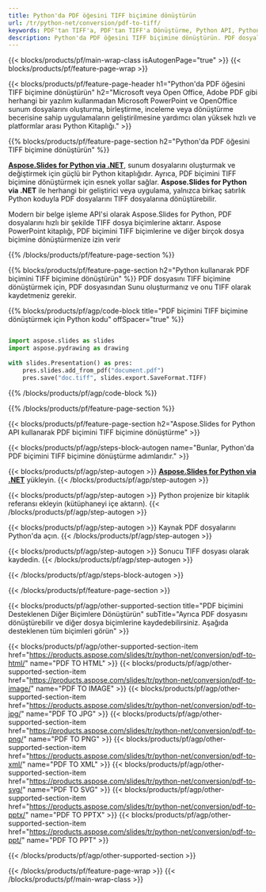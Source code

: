 ```yaml
---
title: Python'da PDF öğesini TIFF biçimine dönüştürün
url: /tr/python-net/conversion/pdf-to-tiff/
keywords: PDF'tan TIFF'a, PDF'tan TIFF'a Dönüştürme, Python API, Python Kitaplığı, PDF, TIFF
description: Python'da PDF öğesini TIFF biçimine dönüştürün. PDF dosyalarını TIFF dosyalarına dönüştürmek için Python kitaplık API'sini kullanın
---
```


{{< blocks/products/pf/main-wrap-class isAutogenPage="true" >}}
{{< blocks/products/pf/feature-page-wrap >}}

{{< blocks/products/pf/feature-page-header h1="Python'da PDF öğesini TIFF biçimine dönüştürün" h2="Microsoft veya Open Office, Adobe PDF gibi herhangi bir yazılım kullanmadan Microsoft PowerPoint ve OpenOffice sunum dosyalarını oluşturma, birleştirme, inceleme veya dönüştürme becerisine sahip uygulamaların geliştirilmesine yardımcı olan yüksek hızlı ve platformlar arası Python Kitaplığı." >}}

{{% blocks/products/pf/feature-page-section h2="Python'da PDF öğesini TIFF biçimine dönüştürün" %}}

[**Aspose.Slides for Python via .NET**](https://products.aspose.com/slides/tr/python-net/), sunum dosyalarını oluşturmak ve değiştirmek için güçlü bir Python kitaplığıdır. Ayrıca, PDF biçimini TIFF biçimine dönüştürmek için esnek yollar sağlar. **Aspose.Slides for Python via .NET** ile herhangi bir geliştirici veya uygulama, yalnızca birkaç satırlık Python koduyla PDF dosyalarını TIFF dosyalarına dönüştürebilir.

Modern bir belge işleme API'si olarak Aspose.Slides for Python, PDF dosyalarını hızlı bir şekilde TIFF dosya biçimlerine aktarır. Aspose PowerPoint kitaplığı, PDF biçimini TIFF biçimlerine ve diğer birçok dosya biçimine dönüştürmenize izin verir

{{% /blocks/products/pf/feature-page-section %}}

{{% blocks/products/pf/feature-page-section  h2="Python kullanarak PDF biçimini TIFF biçimine dönüştürün" %}}
PDF dosyasını TIFF biçimine dönüştürmek için, PDF dosyasından Sunu oluşturmanız ve onu TIFF olarak kaydetmeniz gerekir.

{{% blocks/products/pf/agp/code-block title="PDF biçimini TIFF biçimine dönüştürmek için Python kodu" offSpacer="true" %}}

```python

import aspose.slides as slides
import aspose.pydrawing as drawing
        
with slides.Presentation() as pres:
    pres.slides.add_from_pdf("document.pdf")
    pres.save("doc.tiff", slides.export.SaveFormat.TIFF)

```


{{% /blocks/products/pf/agp/code-block %}}

{{% /blocks/products/pf/feature-page-section %}}

{{< blocks/products/pf/feature-page-section  h2="Aspose.Slides for Python API kullanarak PDF biçimini TIFF biçimine dönüştürme" >}}

{{< blocks/products/pf/agp/steps-block-autogen name="Bunlar, Python'da PDF biçimini TIFF biçimine dönüştürme adımlarıdır." >}}

{{< blocks/products/pf/agp/step-autogen >}}
[**Aspose.Slides for Python via .NET**](https://products.aspose.com/slides/tr/python-net/) yükleyin.
{{< /blocks/products/pf/agp/step-autogen >}}

{{< blocks/products/pf/agp/step-autogen >}}
Python projenize bir kitaplık referansı ekleyin (kütüphaneyi içe aktarın).
{{< /blocks/products/pf/agp/step-autogen >}}

{{< blocks/products/pf/agp/step-autogen >}}
Kaynak PDF dosyalarını Python'da açın.
{{< /blocks/products/pf/agp/step-autogen >}}

{{< blocks/products/pf/agp/step-autogen >}}
Sonucu TIFF dosyası olarak kaydedin.
{{< /blocks/products/pf/agp/step-autogen >}}

{{< /blocks/products/pf/agp/steps-block-autogen >}}

{{< /blocks/products/pf/feature-page-section >}}

{{< blocks/products/pf/agp/other-supported-section title="PDF biçimini Desteklenen Diğer Biçimlere Dönüştürün" subTitle="Ayrıca PDF dosyasını dönüştürebilir ve diğer dosya biçimlerine kaydedebilirsiniz. Aşağıda desteklenen tüm biçimleri görün" >}}

{{< blocks/products/pf/agp/other-supported-section-item href="https://products.aspose.com/slides/tr/python-net/conversion/pdf-to-html/" name="PDF TO HTML" >}}
{{< blocks/products/pf/agp/other-supported-section-item href="https://products.aspose.com/slides/tr/python-net/conversion/pdf-to-image/" name="PDF TO IMAGE" >}}
{{< blocks/products/pf/agp/other-supported-section-item href="https://products.aspose.com/slides/tr/python-net/conversion/pdf-to-jpg/" name="PDF TO JPG" >}}
{{< blocks/products/pf/agp/other-supported-section-item href="https://products.aspose.com/slides/tr/python-net/conversion/pdf-to-png/" name="PDF TO PNG" >}}
{{< blocks/products/pf/agp/other-supported-section-item href="https://products.aspose.com/slides/tr/python-net/conversion/pdf-to-xml/" name="PDF TO XML" >}}
{{< blocks/products/pf/agp/other-supported-section-item href="https://products.aspose.com/slides/tr/python-net/conversion/pdf-to-svg/" name="PDF TO SVG" >}}
{{< blocks/products/pf/agp/other-supported-section-item href="https://products.aspose.com/slides/tr/python-net/conversion/pdf-to-pptx/" name="PDF TO PPTX" >}}
{{< blocks/products/pf/agp/other-supported-section-item href="https://products.aspose.com/slides/tr/python-net/conversion/pdf-to-ppt/" name="PDF TO PPT" >}}


{{< /blocks/products/pf/agp/other-supported-section >}}

{{< /blocks/products/pf/feature-page-wrap >}}
{{< /blocks/products/pf/main-wrap-class >}}